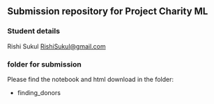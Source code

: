 ## Submission repository for Project Charity ML

### Student details
Rishi Sukul
RishiSukul@gmail.com

### folder for submission
Please find the notebook and html download in the folder:
- finding_donors

